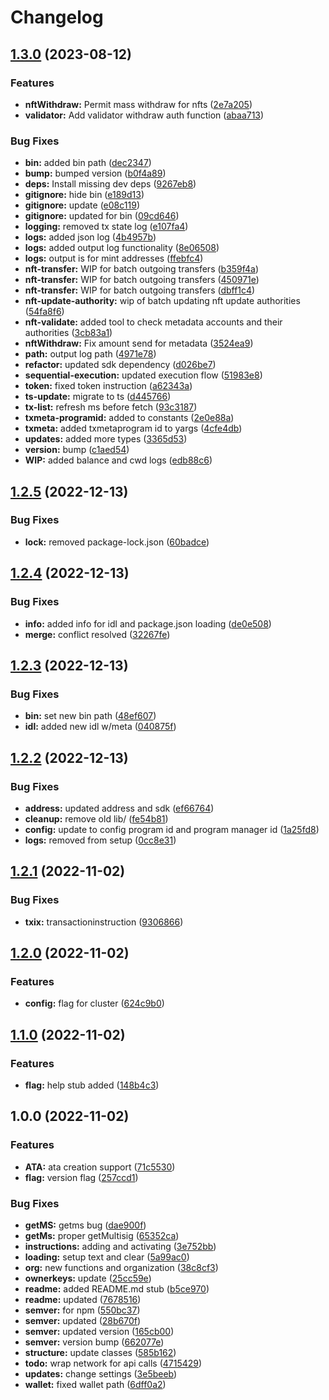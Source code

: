 # Changelog

## [1.3.0](https://github.com/Squads-Protocol/squads-cli/compare/v1.2.5...v1.3.0) (2023-08-12)


### Features

* **nftWithdraw:** Permit mass withdraw for nfts ([2e7a205](https://github.com/Squads-Protocol/squads-cli/commit/2e7a205c8f570103882424a5dc08379bdcb73a1e))
* **validator:** Add validator withdraw auth function ([abaa713](https://github.com/Squads-Protocol/squads-cli/commit/abaa71369264dc017caf673ff391c5a089178da6))


### Bug Fixes

* **bin:** added bin path ([dec2347](https://github.com/Squads-Protocol/squads-cli/commit/dec23474b4b962c16cd15dad260898c7d51bb819))
* **bump:** bumped version ([b0f4a89](https://github.com/Squads-Protocol/squads-cli/commit/b0f4a89cd116f97ab46b40b125adb29b40711ebf))
* **deps:** Install missing dev deps ([9267eb8](https://github.com/Squads-Protocol/squads-cli/commit/9267eb8d6c27b13ce9edea66a8fcd9a6a9aa2202))
* **gitignore:** hide bin ([e189d13](https://github.com/Squads-Protocol/squads-cli/commit/e189d13f3d487c1db7504641e1c702c2c7093aaa))
* **gitignore:** update ([e08c119](https://github.com/Squads-Protocol/squads-cli/commit/e08c119d5f973279cd27c8049ec40ed51e3d90ef))
* **gitignore:** updated for bin ([09cd646](https://github.com/Squads-Protocol/squads-cli/commit/09cd6467a360c4762e01e39e73fe9371a9d8e441))
* **logging:** removed tx state log ([e107fa4](https://github.com/Squads-Protocol/squads-cli/commit/e107fa4af580c16fbb55fff6dd5a23f819bb7a85))
* **logs:** added json log ([4b4957b](https://github.com/Squads-Protocol/squads-cli/commit/4b4957ba7132f114cd3b2c831bd814bbc537d477))
* **logs:** added output log functionality ([8e06508](https://github.com/Squads-Protocol/squads-cli/commit/8e0650815f61b8fd2b77a37e78dd28f4378d79ca))
* **logs:** output is for mint addresses ([ffebfc4](https://github.com/Squads-Protocol/squads-cli/commit/ffebfc4b9d308d334f46002c4aa2395910954aa5))
* **nft-transfer:** WIP for batch outgoing transfers ([b359f4a](https://github.com/Squads-Protocol/squads-cli/commit/b359f4a650defb0fbf65e66100e0b725c4c596b5))
* **nft-transfer:** WIP for batch outgoing transfers ([450971e](https://github.com/Squads-Protocol/squads-cli/commit/450971e4c1b3639137c93f094c17ccf1b5893c37))
* **nft-transfer:** WIP for batch outgoing transfers ([dbff1c4](https://github.com/Squads-Protocol/squads-cli/commit/dbff1c426aa81505b7b5ba364c440cf6497495a4))
* **nft-update-authority:** wip of batch updating nft update authorities ([54fa8f6](https://github.com/Squads-Protocol/squads-cli/commit/54fa8f6b2953203faa51642b7ef13043ac4e4980))
* **nft-validate:** added tool to check metadata accounts and their authorities ([3cb83a1](https://github.com/Squads-Protocol/squads-cli/commit/3cb83a1d2b856f488dec4ac43d0da4670f561f40))
* **nftWithdraw:** Fix amount send for metadata ([3524ea9](https://github.com/Squads-Protocol/squads-cli/commit/3524ea924381cc9c9fd9bca1ec6f5564437fc555))
* **path:** output log path ([4971e78](https://github.com/Squads-Protocol/squads-cli/commit/4971e7834b1b137ec5a1df0bd3abd23985fb002e))
* **refactor:** updated sdk dependency ([d026be7](https://github.com/Squads-Protocol/squads-cli/commit/d026be7a6527a07ebc8f7bdb94cc65a72c6f0e8d))
* **sequential-execution:** updated execution flow ([51983e8](https://github.com/Squads-Protocol/squads-cli/commit/51983e88041ca9d2f258e11eb0366cd6835deb08))
* **token:** fixed token instruction ([a62343a](https://github.com/Squads-Protocol/squads-cli/commit/a62343a162d80dab067646b21a138fe17545740c))
* **ts-update:** migrate to ts ([d445766](https://github.com/Squads-Protocol/squads-cli/commit/d44576648245908b1bc6d2986399dc1eaab3db34))
* **tx-list:** refresh ms before fetch ([93c3187](https://github.com/Squads-Protocol/squads-cli/commit/93c31878ca4bea733b137f929ad2e0fe4cb48df9))
* **txmeta-programid:** added to constants ([2e0e88a](https://github.com/Squads-Protocol/squads-cli/commit/2e0e88acbe02845b989ffa9247d02da75d8d1e25))
* **txmeta:** added txmetaprogram id to yargs ([4cfe4db](https://github.com/Squads-Protocol/squads-cli/commit/4cfe4dbfa4107746323a587e9380d073b97da401))
* **updates:** added more types ([3365d53](https://github.com/Squads-Protocol/squads-cli/commit/3365d530d0185a4cc5dcd15d08adb4989086da11))
* **version:** bump ([c1aed54](https://github.com/Squads-Protocol/squads-cli/commit/c1aed54c89b8c73342e656eccdb650db14a067e8))
* **WIP:** added balance and cwd logs ([edb88c6](https://github.com/Squads-Protocol/squads-cli/commit/edb88c62d52e4e5ed856c312c15194257d3d3178))

## [1.2.5](https://github.com/Squads-Protocol/squads-cli/compare/v1.2.4...v1.2.5) (2022-12-13)


### Bug Fixes

* **lock:** removed package-lock.json ([60badce](https://github.com/Squads-Protocol/squads-cli/commit/60badce32916c3d57b41368f5f94afbd077df4e0))

## [1.2.4](https://github.com/Squads-Protocol/squads-cli/compare/v1.2.3...v1.2.4) (2022-12-13)


### Bug Fixes

* **info:** added info for idl and package.json loading ([de0e508](https://github.com/Squads-Protocol/squads-cli/commit/de0e5085a5ae35e9c845d0655939a1815932782b))
* **merge:** conflict resolved ([32267fe](https://github.com/Squads-Protocol/squads-cli/commit/32267fe791587d556ccd4af95c6e366ebc0dfbd4))

## [1.2.3](https://github.com/Squads-Protocol/squads-cli/compare/v1.2.2...v1.2.3) (2022-12-13)

### Bug Fixes

* **bin:** set new bin path ([48ef607](https://github.com/Squads-Protocol/squads-cli/commit/48ef60788019b54c6f5643a191c99067f392e754))
* **idl:** added new idl w/meta ([040875f](https://github.com/Squads-Protocol/squads-cli/commit/040875f70282297c99bbdda8eec0f1f7e0628351))

## [1.2.2](https://github.com/Squads-Protocol/squads-cli/compare/v1.2.1...v1.2.2) (2022-12-13)


### Bug Fixes

* **address:** updated address and sdk ([ef66764](https://github.com/Squads-Protocol/squads-cli/commit/ef667643b6df6e0018c1ffa718bb45b02af14a09))
* **cleanup:** remove old lib/ ([fe54b81](https://github.com/Squads-Protocol/squads-cli/commit/fe54b81c42c9575b8118517d0966477e132bdda6))
* **config:** update to config program id and program manager id ([1a25fd8](https://github.com/Squads-Protocol/squads-cli/commit/1a25fd87efd9c952e820fad01551188227deddcb))
* **logs:** removed from setup ([0cc8e31](https://github.com/Squads-Protocol/squads-cli/commit/0cc8e3156288189c077cca8b0d4144aa4705c990))

## [1.2.1](https://github.com/Squads-Protocol/squads-cli/compare/v1.2.0...v1.2.1) (2022-11-02)


### Bug Fixes

* **txix:** transactioninstruction ([9306866](https://github.com/Squads-Protocol/squads-cli/commit/93068668a08ed572db068e6a3d2537b5e9a079a2))

## [1.2.0](https://github.com/Squads-Protocol/squads-cli/compare/v1.1.0...v1.2.0) (2022-11-02)


### Features

* **config:** flag for cluster ([624c9b0](https://github.com/Squads-Protocol/squads-cli/commit/624c9b00455aadb5c00c27d8004232ce9e046727))

## [1.1.0](https://github.com/Squads-Protocol/squads-cli/compare/v1.0.0...v1.1.0) (2022-11-02)


### Features

* **flag:** help stub added ([148b4c3](https://github.com/Squads-Protocol/squads-cli/commit/148b4c331a3e6c22b20558382c30deccae97e2c2))

## 1.0.0 (2022-11-02)


### Features

* **ATA:** ata creation support ([71c5530](https://github.com/Squads-Protocol/squads-cli/commit/71c5530439e2b3bf36d302e0f28a2df65b5e446b))
* **flag:** version flag ([257ccd1](https://github.com/Squads-Protocol/squads-cli/commit/257ccd1e564035a5de03d4445fad86a14088aba9))


### Bug Fixes

* **getMS:** getms bug ([dae900f](https://github.com/Squads-Protocol/squads-cli/commit/dae900fcd519585cbd53eaa494f48d0f4941d0e6))
* **getMs:** proper getMultisig ([65352ca](https://github.com/Squads-Protocol/squads-cli/commit/65352cad3b9d4c340d57f3a0cb075c59dd3265d2))
* **instructions:** adding and activating ([3e752bb](https://github.com/Squads-Protocol/squads-cli/commit/3e752bb7f6a4fc2951022f43d555b6191b9f42f3))
* **loading:** setup text and clear ([5a99ac0](https://github.com/Squads-Protocol/squads-cli/commit/5a99ac0731d2f160e666a4bec5d801a6e8a4115a))
* **org:** new functions and organization ([38c8cf3](https://github.com/Squads-Protocol/squads-cli/commit/38c8cf353695c750e853bf4d8f843d1c25f60b27))
* **ownerkeys:** update ([25cc59e](https://github.com/Squads-Protocol/squads-cli/commit/25cc59e6416c1e13d861223d14d91968cc307d76))
* **readme:** added README.md stub ([b5ce970](https://github.com/Squads-Protocol/squads-cli/commit/b5ce9708903251bba829b28e3177d85097bc6a4a))
* **readme:** updated ([7678516](https://github.com/Squads-Protocol/squads-cli/commit/7678516219c6d7b8cc4537d7e7e131ed99701e4b))
* **semver:** for npm ([550bc37](https://github.com/Squads-Protocol/squads-cli/commit/550bc37ebadcfa38dddc14cc68bc3729a0d9f65c))
* **semver:** updated ([28b670f](https://github.com/Squads-Protocol/squads-cli/commit/28b670ffbf303c647275188182bbc78c8f10d853))
* **semver:** updated version ([165cb00](https://github.com/Squads-Protocol/squads-cli/commit/165cb003b88fd8f8f877653ac3fcdd47fa395883))
* **semver:** version bump ([662077e](https://github.com/Squads-Protocol/squads-cli/commit/662077e9ddc85dd23e069539dc1bd260fe0e1411))
* **structure:** update classes ([585b162](https://github.com/Squads-Protocol/squads-cli/commit/585b16277e7c34825699f2dcaa92da02084fbd22))
* **todo:** wrap network for api calls ([4715429](https://github.com/Squads-Protocol/squads-cli/commit/4715429b63ed4325cef9508da4fbdb0559d2caa4))
* **updates:** change settings ([3e5beeb](https://github.com/Squads-Protocol/squads-cli/commit/3e5beebbef516eb6fc0d122c37194bee02b14f3f))
* **wallet:** fixed wallet path ([6dff0a2](https://github.com/Squads-Protocol/squads-cli/commit/6dff0a236f476d03fad5d3a23f9af989fa6928bc))
